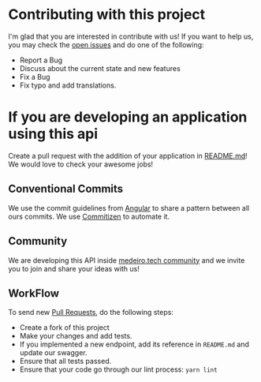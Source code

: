 # Contributing with this project

I'm glad that you are interested in contribute with us! If you want to help us, you may check the [open issues](https://github.com/liverday/world-cup-api/issues) and do one of the following:

- Report a Bug
- Discuss about the current state and new features
- Fix a Bug
- Fix typo and add translations.

# If you are developing an application using this api

Create a pull request with the addition of your application in [README.md](./README.md)! We would love to check your awesome jobs!

## Conventional Commits

We use the commit guidelines from [Angular](https://github.com/angular/angular.js/blob/master/DEVELOPERS.md#-git-commit-guidelines) to share a pattern between all ours commits.
We use [Commitizen](https://github.com/commitizen/cz-cli) to automate it.

## Community

We are developing this API inside [medeiro.tech community](https://discord.gg/k6hFV5HxMv) and we invite you to join and share your ideas with us!

## WorkFlow

To send new [Pull Requests](https://docs.github.com/en/github/collaborating-with-pull-requests/proposing-changes-to-your-work-with-pull-requests/about-pull-requests), do the following steps:

- Create a fork of this project
- Make your changes and add tests.
- If you implemented a new endpoint, add its reference in `README.md` and update our swagger.
- Ensure that all tests passed.
- Ensure that your code go through our lint process: `yarn lint`